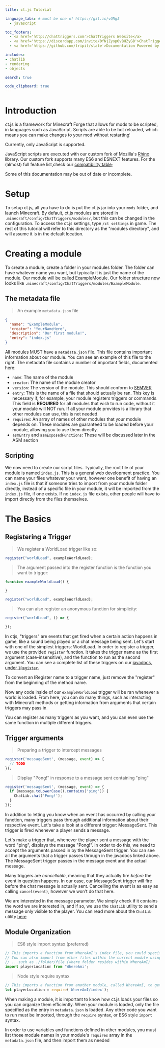 ```yaml
---
title: ct.js Tutorial

language_tabs: # must be one of https://git.io/vQNgJ
  - javascript

toc_footers:
  - <a href='http://chattriggers.com'>ChatTriggers Website</a>
  - <a href='https://discordapp.com/invite/0fNjZyopOvBHZyG8'>ChatTriggers Discord</a>
  - <a href='https://github.com/tripit/slate'>Documentation Powered by Slate</a>

includes:
- chatlib
- rendering
- objects

search: true

code_clipboard: true
---
```


# Introduction

ct.js is a framework for Minecraft Forge that allows for mods to be scripted, in
languages such as JavaScript. Scripts are able to be hot reloaded, which means
you can make changes to your mod without restarting!

<aside class="warning">
  Currently, only JavaScript is supported.
</aside>

JavaScript scripts are executed with our custom fork of Mozilla's
[Rhino](https://developer.mozilla.org/en-US/docs/Mozilla/Projects/Rhino)
library. Our custom fork supports many ES6 and ESNEXT features. For the (almost)
full feature list,check our
[compatibility table](https://chattriggers.github.io/rhino/);

<aside class="warning">
  Some of this documentation may be out of date or incomplete.
</aside>

# Setup

To setup ct.js, all you have to do is put the ct.js jar into your `mods` folder,
and launch Minecraft. By default, ct.js modules are stored in
`.minecraft/config/ChatTriggers/modules/`, but this can be changed in the
configuration. To access the ct.js settings, type `/ct settings` in game. The
rest of this tutorial will refer to this directory as the "modules directory",
and will assume it is in the default location.

# Creating a module

To create a module, create a folder in your modules folder. The folder can have
whatever name you want, but typically it is just the name of the module. Our
module will be called ExampleModule. Our folder structure now looks like
`.minecraft/config/ChatTriggers/modules/ExampleModule`.

## The metadata file

> An example `metadata.json` file

```json
{
  "name": "ExampleModule",
  "creator": "YourNameHere",
  "description": "Our first module!",
  "entry": "index.js"
}
```


All modules MUST have a `metadata.json` file.
This file contains important information about our module. You can see an
example of this file to the right. The metadata file contains a number of
important fields, documented here:

- `name`: The name of the module
- `creator`: The name of the module creator
- `version`: The version of the module. This should conform to
  [SEMVER](https://semver.org/)
- `entry`: This is the name of a file that should actually be ran. This key is
  necessary if, for example, your module registers triggers or commands. This field is
  **REQUIRED** for all modules that wish to run code, without it your module will NOT run.
  If all your module provides is a library that other modules can use, this is not needed.
- `requires`: An array of names of other modules that your module depends on.
  These modules are guaranteed to be loaded before your module, allowing you to
  use them directly.
- `asmEntry` and `asmExposedFunctions`: These will be discussed later in the ASM
  section

## Scripting

We now need to create our script files. Typically, the root file of your module
is named `index.js`. This is a general web development practice. You can name
your files whatever your want, however one benefit of having an `index.js` file
is that if someone tries to import from your module folder directly, instead of
a specific file in your module, it will be imported from the `index.js` file, if
one exists. If no `index.js` file exists, other people will have to import
directly from the files themselves.

# The Basics

## Registering a Trigger

>We register a WorldLoad trigger like so:

```javascript
register("worldLoad", exampleWorldLoad);
```

>The argument passed into the register function is the function you want to trigger:

```javascript
function exampleWorldLoad() {

}

register("worldLoad", exampleWorldLoad);
```

>You can also register an anonymous function for simplicity:

```javascript
register("worldLoad", () => {

});
```

In ctjs, "triggers" are events that get fired
when a certain action happens in game, like a sound being played or a chat
message being sent. Let's start with one of the simplest triggers: WorldLoad. In
order to register a trigger, we use the provided `register` function. It takes
the trigger name as the first argument (case-insensitive), and the function to
run as the second argument. You can see a complete list of these triggers on our
[javadocs, under `IRegister`](https://www.chattriggers.com/javadocs/com/chattriggers/ctjs/engine/IRegister.html).

<aside class="notice">
  To convert an IRegister name to a trigger name, just remove the "register" from the beginning of the method name.
</aside>

Now any code inside of our `exampleWorldLoad` trigger will be ran whenever a world is loaded. From here, you
can do many things, such as interacting with Minecraft methods or getting information from arguments that
certain triggers may pass in.

<aside class="notice">
  You can register as many triggers as you want, and you can even use the same function in multiple different triggers.
</aside>

## Trigger arguments

> Preparing a trigger to intercept messages

```js
register('messageSent', (message, event) => {
  // TODO
});
```

> Display "Pong!" in response to a message sent containing "ping"

```js
register('messageSent', (message, event) => {
  if (message.toLowerCase().contains('ping')) {
    ChatLib.chat('Pong!');
  }
});
```

In addition to letting you know when an event has occurred by calling your function, many triggers pass through additional information about their respective event. Let's take a look at a different trigger: MessageSent. This trigger is fired whenever a player sends a message.

Let's make a trigger that, whenever the player sent a message with the word "ping", displays the message "Pong!". In order to do this, we need to accept the arguments passed in by the MessageSent trigger. You can see all the arguments that a trigger passes through in the javadocs linked above. The MessageSent trigger passes in the message event and the actual message.

Many triggers are _cancellable_, meaning that they actually fire _before_ the event in question happens. In our case, our MessageSent trigger will fire before the chat message is actually sent. Cancelling the event is as easy as calling `cancel(event)`, however we won't do that here.

We are interested in the message parameter. We simply check if it contains the word we are interested in, and if so, we use the `ChatLib` utility to send a message only visible to the player. You can read more about the `ChatLib` utility [here](#ChatLib)

## Module Organization

> ES6 style import syntax (preferred)

```js
// This imports a function from WhereAmI's index file, you could specify additional files i.e. WhereAmI/otherfile
// You can also import from other files within the current module using local file paths
// ...such as ./folder/file (where folder resides within WhereAmI)
import playerLocation from 'WhereAmi';
```

> Node style require syntax

```js
// This imports a function from another module, called WhereAmI, to get a players location
let playerLocation = require('WhereAmI/index');
```

When making a module, it is important to know how ct.js loads your files so you can organize them efficiently. When your module is loaded, only the file specified as the entry in `metadata.json` is loaded. Any other code you want to run must be imported, through the `require` syntax, or ES6 style `import` syntax.

<aside class="warning">In order to use variables and functions defined in other modules, you must list those module names in your module's <code>requires</code> array in the <code>metadata.json</code> file, and then import them as needed</aside>
